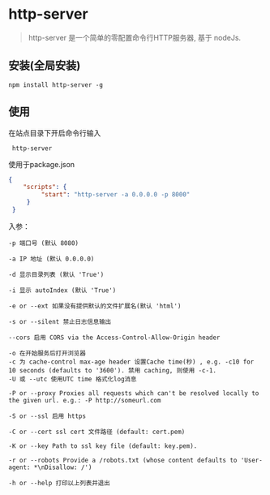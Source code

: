 # http-server
> http-server 是一个简单的零配置命令行HTTP服务器, 基于 nodeJs.


## 安装(全局安装)
```
npm install http-server -g
```

## 使用
在站点目录下开启命令行输入
```
 http-server
```

使用于package.json
```json
{
    "scripts": {
         "start": "http-server -a 0.0.0.0 -p 8000"
     }
 }
```

入参：
```
-p 端口号 (默认 8080)

-a IP 地址 (默认 0.0.0.0)

-d 显示目录列表 (默认 'True')

-i 显示 autoIndex (默认 'True')

-e or --ext 如果没有提供默认的文件扩展名(默认 'html')

-s or --silent 禁止日志信息输出

--cors 启用 CORS via the Access-Control-Allow-Origin header

-o 在开始服务后打开浏览器
-c 为 cache-control max-age header 设置Cache time(秒) , e.g. -c10 for 10 seconds (defaults to '3600'). 禁用 caching, 则使用 -c-1.
-U 或 --utc 使用UTC time 格式化log消息

-P or --proxy Proxies all requests which can't be resolved locally to the given url. e.g.: -P http://someurl.com

-S or --ssl 启用 https

-C or --cert ssl cert 文件路径 (default: cert.pem)

-K or --key Path to ssl key file (default: key.pem).

-r or --robots Provide a /robots.txt (whose content defaults to 'User-agent: *\nDisallow: /')

-h or --help 打印以上列表并退出

```